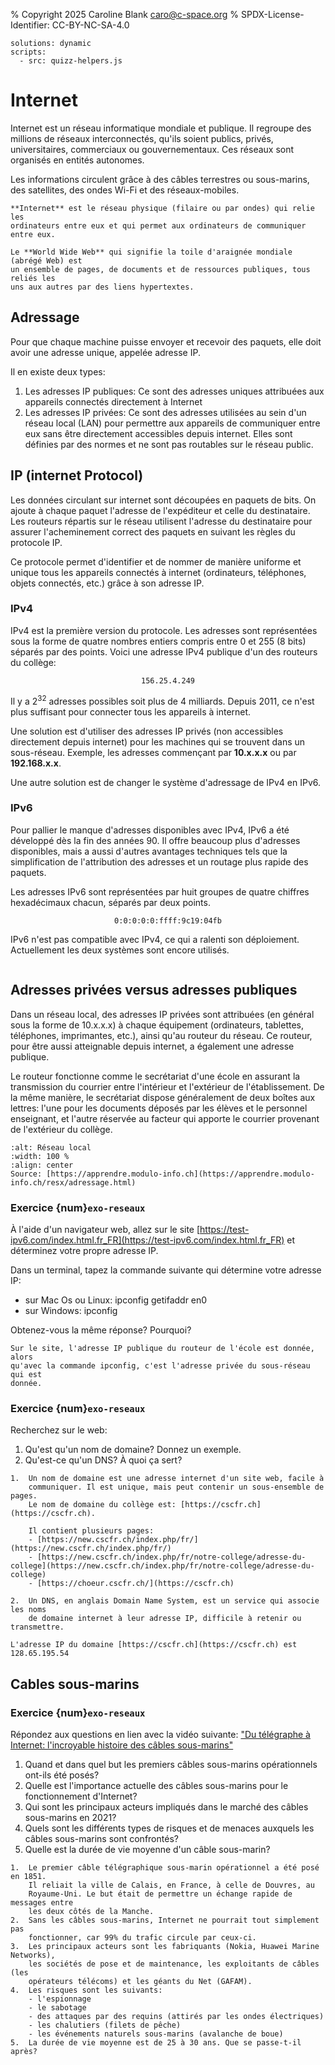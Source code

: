 % Copyright 2025 Caroline Blank <caro@c-space.org>
% SPDX-License-Identifier: CC-BY-NC-SA-4.0

```{metadata}
solutions: dynamic
scripts:
  - src: quizz-helpers.js
```

# Internet

Internet est un réseau informatique mondiale et publique. Il regroupe des
millions de réseaux interconnectés, qu'ils soient publics, privés,
universitaires, commerciaux ou gouvernementaux. Ces réseaux sont organisés en
entités autonomes.

Les informations circulent grâce à des câbles terrestres ou sous-marins, des
satellites, des ondes Wi-Fi et des réseaux-mobiles.

```{important}
**Internet** est le réseau physique (filaire ou par ondes) qui relie les
ordinateurs entre eux et qui permet aux ordinateurs de communiquer entre eux.

Le **World Wide Web** qui signifie la toile d'araignée mondiale (abrégé Web) est
un ensemble de pages, de documents et de ressources publiques, tous reliés les
uns aux autres par des liens hypertextes.
```

## Adressage

Pour que chaque machine puisse envoyer et recevoir des paquets, elle doit avoir
une adresse unique, appelée adresse IP.

Il en existe deux types:

1.  Les adresses IP publiques:
    Ce sont des adresses uniques attribuées aux appareils connectés directement
    à Internet
2.  Les adresses IP privées:
    Ce sont des adresses utilisées au sein d'un réseau local (LAN) pour
    permettre aux appareils de communiquer entre eux sans être directement
    accessibles depuis internet. Elles sont définies par des normes et ne sont
    pas routables sur le réseau public.

## IP (internet Protocol)

Les données circulant sur internet sont découpées en paquets de bits. On ajoute
à chaque paquet l'adresse de l'expéditeur et celle du destinataire. Les routeurs
répartis sur le réseau utilisent l'adresse du destinataire pour assurer
l'acheminement correct des paquets en suivant les règles du protocole IP.

Ce protocole permet d'identifier et de nommer de manière uniforme et unique tous
les appareils connectés à internet (ordinateurs, téléphones, objets connectés, etc.)
grâce à son adresse IP.

### IPv4

IPv4 est la première version du protocole. Les adresses sont représentées sous
la forme de quatre nombres entiers compris entre 0 et 255 (8 bits) séparés par
des points. Voici une adresse IPv4 publique d'un des routeurs du collège:

$$\texttt{156.25.4.249}$$

Il y a $2^{32}$ adresses possibles soit plus de 4 milliards. Depuis 2011,
ce n'est plus suffisant pour connecter tous les appareils à internet.

Une solution est d'utiliser des adresses IP privés (non accessibles directement
depuis internet) pour les machines qui se trouvent dans un sous-réseau. Exemple,
les adresses commençant par **10.x.x.x** ou par **192.168.x.x**.

Une autre solution est de changer le système d'adressage de IPv4 en IPv6.

### IPv6

Pour pallier le manque d'adresses disponibles avec IPv4, IPv6 a été développé
dès la fin des années 90. Il offre beaucoup plus d'adresses disponibles, mais a
aussi d'autres avantages techniques tels que la simplification de l'attribution
des adresses et un routage plus rapide des paquets.

Les adresses IPv6 sont représentées par huit groupes de quatre chiffres
hexadécimaux chacun, séparés par deux points.

$$\texttt{0:0:0:0:0:ffff:9c19:04fb}$$

IPv6 n'est pas compatible avec IPv4, ce qui a ralenti son déploiement.
Actuellement les deux systèmes sont encore utilisés.

```{youtube} kR9mCvMHWjk
```

## Adresses privées versus adresses publiques

Dans un réseau local, des adresses IP privées sont attribuées (en général sous
la forme de 10.x.x.x) à chaque équipement (ordinateurs, tablettes, téléphones,
imprimantes, etc.), ainsi qu'au routeur du réseau. Ce routeur, pour être aussi
atteignable depuis internet, a également une adresse publique.

Le routeur fonctionne comme le secrétariat d'une école en assurant la
transmission du courrier entre l'intérieur et l'extérieur de l'établissement. De
la même manière, le secrétariat dispose généralement de deux boîtes aux lettres:
l'une pour les documents déposés par les élèves et le personnel enseignant, et
l'autre réservée au facteur qui apporte le courrier provenant de l'extérieur du
collège.


```{figure} images/ip.svg
:alt: Réseau local
:width: 100 %
:align: center
Source: [https://apprendre.modulo-info.ch](https://apprendre.modulo-info.ch/resx/adressage.html)
```

### Exercice {num}`exo-reseaux`

À l'aide d'un navigateur web, allez sur le site [https://test-ipv6.com/index.html.fr_FR](https://test-ipv6.com/index.html.fr_FR) et déterminez votre propre adresse IP.

Dans un terminal, tapez la commande suivante qui détermine votre adresse IP:

- sur Mac Os ou Linux: ipconfig getifaddr en0
- sur Windows: ipconfig

Obtenez-vous la même réponse? Pourquoi?


```{solution}
Sur le site, l'adresse IP publique du routeur de l'école est donnée, alors
qu'avec la commande ipconfig, c'est l'adresse privée du sous-réseau qui est
donnée.
```

### Exercice {num}`exo-reseaux`

Recherchez sur le web:

1. Qu'est qu'un nom de domaine? Donnez un exemple.
2. Qu'est-ce qu'un DNS? À quoi ça sert?

```{solution}
1.  Un nom de domaine est une adresse internet d'un site web, facile à
    communiquer. Il est unique, mais peut contenir un sous-ensemble de pages.
    Le nom de domaine du collège est: [https://cscfr.ch](https://cscfr.ch).

    Il contient plusieurs pages:
    - [https://new.cscfr.ch/index.php/fr/](https://new.cscfr.ch/index.php/fr/)
    - [https://new.cscfr.ch/index.php/fr/notre-college/adresse-du-college](https://new.cscfr.ch/index.php/fr/notre-college/adresse-du-college)
    - [https://choeur.cscfr.ch/](https://cscfr.ch)

2.  Un DNS, en anglais Domain Name System, est un service qui associe les noms
    de domaine internet à leur adresse IP, difficile à retenir ou transmettre.

L'adresse IP du domaine [https://cscfr.ch](https://cscfr.ch) est 128.65.195.54
```

## Cables sous-marins

### Exercice {num}`exo-reseaux`

Répondez aux questions en lien avec la vidéo suivante:
["Du télégraphe à Internet: l'incroyable histoire des câbles sous-marins"](https://www.nanoo.tv/link/v/2535386
)

1.  Quand et dans quel but les premiers câbles sous-marins opérationnels ont-ils
    été posés?
2.  Quelle est l'importance actuelle des câbles sous-marins pour le
    fonctionnement d'Internet?
3.  Qui sont les principaux acteurs impliqués dans le marché des câbles
    sous-marins en 2021?
4.  Quels sont les différents types de risques et de menaces auxquels les câbles
    sous-marins sont confrontés?
5.  Quelle est la durée de vie moyenne d'un câble sous-marin?

```{solution}
1.  Le premier câble télégraphique sous-marin opérationnel a été posé en 1851.
    Il reliait la ville de Calais, en France, à celle de Douvres, au
    Royaume-Uni. Le but était de permettre un échange rapide de messages entre
    les deux côtés de la Manche.
2.  Sans les câbles sous-marins, Internet ne pourrait tout simplement pas
    fonctionner, car 99% du trafic circule par ceux-ci.
3.  Les principaux acteurs sont les fabriquants (Nokia, Huawei Marine Networks),
    les sociétés de pose et de maintenance, les exploitants de câbles (les
    opérateurs télécoms) et les géants du Net (GAFAM).
4.  Les risques sont les suivants:
    - l'espionnage
    - le sabotage
    - des attaques par des requins (attirés par les ondes électriques)
    - les chalutiers (filets de pêche)
    - les événements naturels sous-marins (avalanche de boue)
5.  La durée de vie moyenne est de 25 à 30 ans. Que se passe-t-il après?
```
